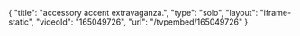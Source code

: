 {
    "title": "accessory accent extravaganza.",
    "type": "solo",
    "layout": "iframe-static",
    "videoId": "165049726",
    "url": "\/tvpembed\/165049726"
}